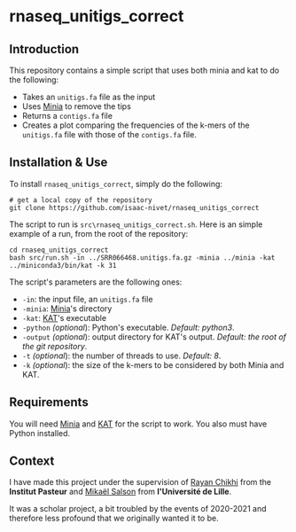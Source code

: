 # rnaseq_unitigs_correct

## Introduction

This repository contains a simple script that uses both minia and kat to do the following:

 * Takes an `unitigs.fa` file as the input
 * Uses [Minia](https://github.com/GATB/minia) to remove the tips
 * Returns a `contigs.fa` file
 * Creates a plot comparing the frequencies of the k-mers of the `unitigs.fa` file with those of the `contigs.fa` file.

## Installation & Use

To install `rnaseq_unitigs_correct`, simply do the following:

    # get a local copy of the repository
    git clone https://github.com/isaac-nivet/rnaseq_unitigs_correct


The script to run is `src\rnaseq_unitigs_correct.sh`. Here is an simple example of a run, from the root of the repository:
    
    cd rnaseq_unitigs_correct
    bash src/run.sh -in ../SRR066468.unitigs.fa.gz -minia ../minia -kat ../miniconda3/bin/kat -k 31


The script's parameters are the following ones:
 * `-in`: the input file, an `unitigs.fa` file
 * `-minia`: [Minia](https://github.com/GATB/minia)'s directory
 * `-kat`:  [KAT](https://kat.readthedocs.io/en/latest/index.html)'s executable
 * `-python` _(optional_): Python's executable. _Default: python3_.
 * `-output` _(optional_): output directory for KAT's output. _Default: the root of the git repository_.
 * `-t` _(optional_): the number of threads to use. _Default: 8_.
 * `-k` _(optional_): the size of the k-mers to be considered by both Minia and KAT.

## Requirements

You will need [Minia](https://github.com/GATB/minia) and [KAT](https://kat.readthedocs.io/en/latest/index.html) for the script to work. You also must have Python installed.

## Context

I have made this project under the supervision of [Rayan Chikhi](https://github.com/rchikhi) from the __Institut Pasteur__ and [Mikaël Salson](https://mikael-salson.univ-lille.fr/?lang=en) from __l'Université de Lille__.

It was a scholar project, a bit troubled by the events of 2020-2021 and therefore less profound that we originally wanted it to be.
